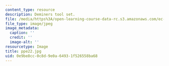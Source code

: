 ```yaml
---
content_type: resource
description: Deminers tool set.
file: /media/https%3A/open-learning-course-data-rc.s3.amazonaws.com/ec-s06-design-for-demining-spring-2007/0e9be8cc0c8d9e0a64931f526558ba68_ppe22.jpg
file_type: image/jpeg
image_metadata:
  caption: ''
  credit: ''
  image-alt: ''
resourcetype: Image
title: ppe22.jpg
uid: 0e9be8cc-0c8d-9e0a-6493-1f526558ba68
---
```

